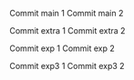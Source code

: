 Commit main 1
Commit main 2


Commit extra 1
Commit extra 2

Commit exp 1
Commit exp 2

Commit exp3 1
Commit exp3 2